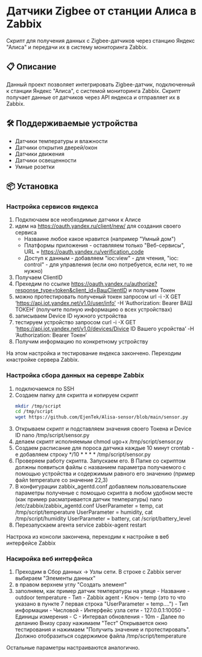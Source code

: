 # Датчики Zigbee от станции Алиса в Zabbix

Скрипт для получения данных с Zigbee-датчиков через станцию Яндекс "Алиса" и передачи их в систему мониторинга Zabbix.

## 📋 Описание

Данный проект позволяет интегрировать Zigbee-датчик, подключенный к станции Яндекс "Алиса", с системой мониторинга Zabbix. Скрипт получает данные от датчиков через API яндекса и отправляет их в Zabbix.

## 🛠 Поддерживаемые устройства

- Датчики температуры и влажности
- Датчики открытия дверей/окон
- Датчики движения
- Датчики освещенности
- Умные розетки

## 📦 Установка

### Настройка сервисов яндекса

1) Подключаем все необходимые датчики к Алисе
2) идем на https://oauth.yandex.ru/client/new/ для создания своего сервиса
    - Назваине любое какое нравится (например "Умный дом")
    - Платформы приложения - оставляяем только "Веб-сервисы", URL = https://oauth.yandex.ru/verification_code
    - Доступ к данным - добавляем "ioc:view" - для чтения, "ioc: control" - для управления (если оно потребуется, если нет, то не нужно)
3) Получаем ClientID
4) Прехедим по ссылке https://oauth.yandex.ru/authorize?response_type=token&client_id=ВашClientID и получаем Токен
5) можно протестировать полученый токен запросом url -i -X GET ‘https://api.iot.yandex.net/v1.0/user/info’ -H ‘Authorization: Bearer ВАШ ТОКЕН’ (получите полную информацию о всех устройствах)
6) записываем Device ID нужного устройства
7) тестируем устройство запросом curl -i -X GET ‘https://api.iot.yandex.net/v1.0/devices/Divice ID Вашего усройства’ -H ‘Authorization: Bearer Токен’
8) Получим информацию по конкретному устройству

На этом настройка и тестирование яндекса закончено.
Переходим кнастройке сервера Zabbix.

### Настройка сбора данных на серевре Zabbix

1) подключаемся по SSH
2) Создаем папку для скрипта и копируем скрипт
    ```bash
    mkdir /tmp/script
    cd /tmp/script
    wget https://github.com/EjenTek/Alisa-sensor/blob/main/sensor.py
4) Открываем скрипт и подставляем значения своего Токена и Device ID
    nano /tmp/script/sensor.py
5) делаем скрипт исполняемым
    chmod ugo+x /tmp/script/sensor.py
6) Создаем расписание для пороса датчика каждые 10 минут
    crontab -e
    добавляем строку */10 * * * * /tmp/script/sensor.py
7) Проверяем работу скрипта. Запускаем его. В Папке со скриптом должны появиться файлы с названием параметра получаемого с помощью устройства и содержимым равного его значению (пример файл temperature со значение 22,3)
8) В конфигурации zabbix_agentd.conf добавляем пользовательские параметры полученые с помощью скрипта в любом удобном месте (как пример расматривается датчик температуры)
   nano /etc/zabbix/zabbix_agentd.conf
    UserParameter = temp, cat /tmp/script/temperature
    UserParameter = humidity, cat /tmp/script/humidity
    UserParameter = battery, cat /script/battery_level
9) Перезапускаем агента
    service zabbix-agent restart

Настрока из консоли закончена, переходим к настройке в веб интерфейсе Zabbix

### Насиройка веб интерфейса

1) Преходим в Сбор данных -> Узлы сети. В строке с Zabbix server выбираем "Элементы данных"
2) в правом верхнем углу "Создать элемент"
3) заполняем, как пример датчик температуры на улице
       - Название - outdoor temperature
       - Тип - Zabbix agent
       - Ключ - temp (это то что указано в пункте 7 первая строка "UserParameter = temp....")
       - Тип информации - Числовой
       - Интерфейс узла сети - 127.0.0.1:10050
       - Единицы измерения - С
       - Интервал обновления - 10m
       - Далее по деланию
    Внизу сразу нажимаем "Тест"
    Открывается окно тестирования и нажимаем "Получить значение и протестировать". Должно отобразиться содержимое файла /tmp/script/temperature

Остальные параметры настраиваются аналогично.
